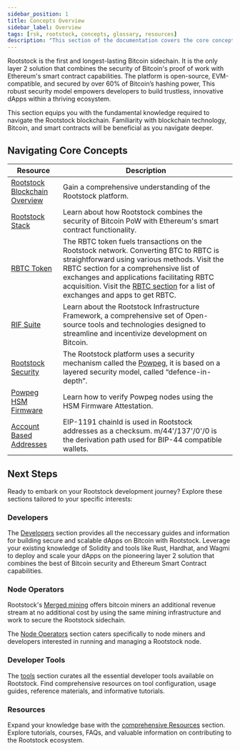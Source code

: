 ```yaml
---
sidebar_position: 1
title: Concepts Overview
sidebar_label: Overview
tags: [rsk, rootstock, concepts, glossary, resources]
description: "This section of the documentation covers the core concepts about the Rootstock blockchain. Working with Rootstock requires an understanding of blockchain technology, bitcoin and smart contracts."
---
```


Rootstock is the first and longest-lasting Bitcoin sidechain. It is the only layer 2 solution that combines the security of Bitcoin's proof of work with Ethereum's smart contract capabilities. The platform is open-source, EVM-compatible, and secured by over 60% of Bitcoin’s hashing power, This robust security model empowers developers to build trustless, innovative dApps within a thriving ecosystem.

This section equips you with the fundamental knowledge required to navigate the Rootstock blockchain. Familiarity with blockchain technology, Bitcoin, and smart contracts will be beneficial as you navigate deeper.

## Navigating Core Concepts

| Resource                                                       | Description                                                                                    |
| ----------------------------------------------------------- | ---------------------------------------------------------------------------------------------- |
| [Rootstock Blockchain Overview](/concepts/rootstock-overview/) | Gain a comprehensive understanding of the Rootstock platform. |
| [Rootstock Stack](/concepts/rootstock-overview/stack/) |  Learn about how Rootstock combines the security of Bitcoin PoW with Ethereum's smart contract functionality.|
| [RBTC Token](/concepts/rbtc/) | The RBTC token fuels transactions on the Rootstock network. Converting BTC to RBTC is straightforward using various methods. Visit the RBTC section for a comprehensive list of exchanges and applications facilitating RBTC acquisition. Visit the [RBTC section](https://rootstock.io/rbtc/) for a list of exchanges and apps to get RBTC.|
| [RIF Suite](/concepts/rif-suite/) | Learn about the Rootstock Infrastructure Framework, a comprehensive set of Open-source tools and technologies designed to streamline and incentivize development on Bitcoin.|
| [Rootstock Security](/concepts/powpeg/security-model/) | The Rootstock platform uses a security mechanism called the [Powpeg](/concepts/powpeg/), it is based on a layered security model, called “defence-in-depth”.|
| [Powpeg HSM Firmware](/concepts/powpeg/hsm-firmware-attestation/) | Learn how to verify Powpeg nodes using the HSM Firmware Attestation. |
| [Account Based Addresses](/concepts/account-based-addresses/) | EIP-1191 chainId is used in Rootstock addresses as a checksum. m/44'/137'/0'/0 is the derivation path used for BIP-44 compatible wallets. |

## Next Steps

Ready to embark on your Rootstock development journey? Explore these sections tailored to your specific interests:

### Developers

The [Developers](/developers/) section provides all the neccessary guides and information for building secure and scalable dApps on Bitcoin with Rootstock. Leverage your existing knowledge of Solidity and tools like Rust, Hardhat, and Wagmi to deploy and scale your dApps on the pioneering layer 2 solution that combines the best of Bitcoin security and Ethereum Smart Contract capabilities.

### Node Operators

Rootstock's [Merged mining](https://rootstock.io/mine-btc-with-rootstock/) offers bitcoin miners an additional revenue stream at no additional cost by using the same mining infrastructure and work to secure the Rootstock sidechain.

The [Node Operators](/node-operators/) section caters specifically to node miners and developers interested in running and managing a Rootstock node.

### Developer Tools

The [tools](/developer-tools/) section curates all the essential developer tools available on Rootstock. Find comprehensive resources on tool configuration, usage guides, reference materials, and informative tutorials.

### Resources

Expand your knowledge base with the [comprehensive Resources](/resources/) section. Explore tutorials, courses, FAQs, and valuable information on contributing to the Rootstock ecosystem.
